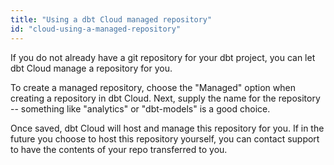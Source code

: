 ```yaml
---
title: "Using a dbt Cloud managed repository"
id: "cloud-using-a-managed-repository"
---
```


If you do not already have a git repository for your dbt project, you can let dbt Cloud manage a repository for you.

To create a managed repository, choose the "Managed" option when creating a repository in dbt Cloud. Next, supply the name for the repository -- something like "analytics" or "dbt-models" is a good choice.

Once saved, dbt Cloud will host and manage this repository for you. If in the future you choose to host this repository yourself, you can contact support to have the contents of your repo transferred to you.

<Lightbox src="/img/docs/dbt-cloud/cloud-configuring-dbt-cloud/managed-repo.png" title="Adding a managed repository"/>
